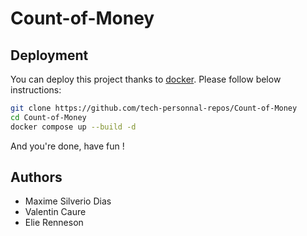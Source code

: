 # Count-of-Money

## Deployment

You can deploy this project thanks to [docker](https://www.docker.com/).
Please follow below instructions:

```bash
git clone https://github.com/tech-personnal-repos/Count-of-Money
cd Count-of-Money
docker compose up --build -d
```

And you're done, have fun !

## Authors

- Maxime Silverio Dias
- Valentin Caure
- Elie Renneson
